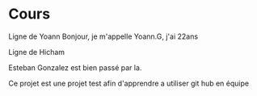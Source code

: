 # Cours

Ligne de Yoann
Bonjour, je m'appelle Yoann.G, j'ai 22ans

Ligne de Hicham

Esteban Gonzalez est bien passé par la.

Ce projet est une projet test afin d'apprendre a utiliser git hub en équipe